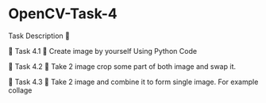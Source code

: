 # OpenCV-Task-4
Task Description 📄

🔅 Task 4.1 
📌 Create image by yourself Using Python Code   

🔅 Task 4.2 
📌 Take 2 image crop some part of both image and swap it.   

🔅 Task 4.3 
📌 Take 2 image and combine it to form single image. For example collage 

